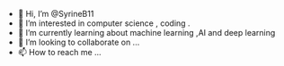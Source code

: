 - 👋 Hi, I’m @SyrineB11
- 👀 I’m interested in computer science , coding .
- 🌱 I’m currently learning about machine learning ,AI and  deep learning
- 💞️ I’m looking to collaborate on ...
- 📫 How to reach me ...

<!---
SyrineB11/SyrineB11 is a ✨ special ✨ repository because its `README.md` (this file) appears on your GitHub profile.
You can click the Preview link to take a look at your changes.
--->
